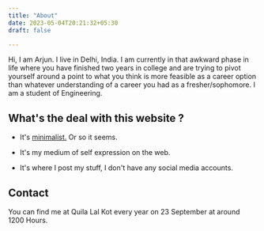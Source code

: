```yaml
---
title: "About"
date: 2023-05-04T20:21:32+05:30
draft: false

---
```


Hi, I am Arjun. I live in Delhi, India. I am currently in that awkward phase in life where you have finished two years in college and are trying to pivot yourself around a point to what you think is more feasible as a career option than whatever understanding of a career you had as a fresher/sophomore. I am a student of Engineering.  

## What's the deal with this website ?

* It's [minimalist.](https://motherfuckingwebsite.com/) Or so it seems. 

* It's my medium of self expression on the web.

* It's where I post my stuff, I don't have any social media accounts. 

## Contact

 You can find me at Quila Lal Kot every year on 23 September at around 1200 Hours.  


